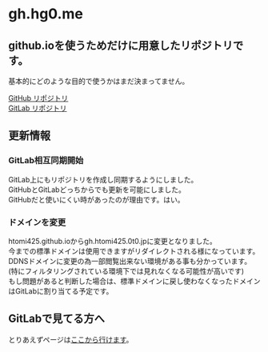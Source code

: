 # **gh.hg0.me**
## **github.ioを使うためだけに用意したリポジトリです。**
基本的にどのような目的で使うかはまだ決まってません。

[GitHub リポジトリ](https://github.com/htomi425/htomi425.github.io)  
[GitLab リポジトリ](https://gitlab.com/htomi425/htomi425.github.io)

## **更新情報**

### **GitLab相互同期開始**

GitLab上にもリポジトリを作成し同期するようにしました。  
GitHubとGitLabどっちからでも更新を可能にしました。  
GitHubだと使いにくい時があったのが理由です。はい。

### **ドメインを変更**

htomi425.github.ioからgh.htomi425.0t0.jpに変更となりました。  
今までの標準ドメインは使用できますがリダイレクトされる様になっています。  
DDNSドメインに変更の為一部閲覧出来ない環境がある事も分かっています。  
(特にフィルタリングされている環境下では見れなくなる可能性が高いです)  
もし問題があると判断した場合は、標準ドメインに戻し使わなくなったドメインはGitLabに割り当てる予定です。


## **GitLabで見てる方へ**
とりあえずページは[ここから行けます](https://gh.hg0.me)。
